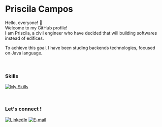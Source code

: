 

# Priscila Campos

Hello, everyone! :wave: <br>
Welcome to my GitHub profile!<br>
I am Priscila, a civil engineer who have decided that will building softwares instead of edifices.

To achieve this goal, I have been studing backends technologies, focused on Java language.
<br>
<br>
<br>

### Skills

[![My Skills](https://skillicons.dev/icons?i=java,angular,github,maven,html,css,spring&theme=light)](https://skillicons.dev)

<br>

### Let's connect !
[![LinkedIn](https://img.shields.io/badge/LinkedIn-FFF?style=for-the-badge&logo=linkedin&logoColor=0E76A8)](https://www.linkedin.com/in/priscampos/)
[![E-mail](https://img.shields.io/badge/email-FFF?style=for-the-badge&logo=microsoft-outlook&logoColor=black)](mailto:priscilac.campos@outlook.com)

